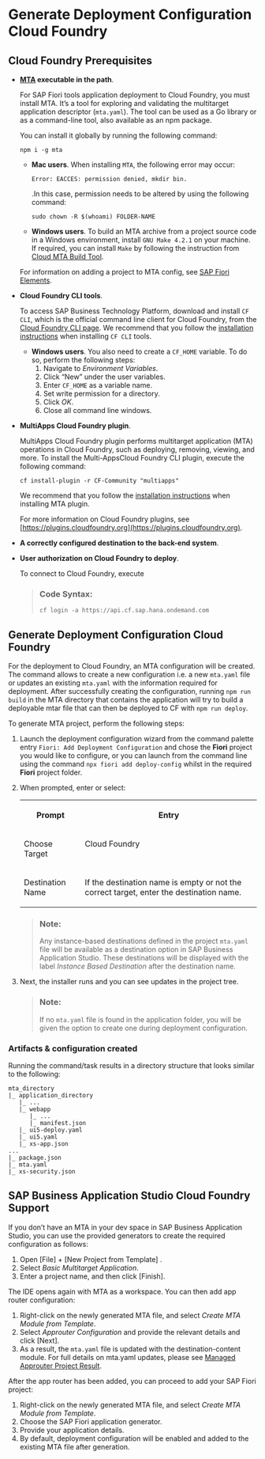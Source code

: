 <!-- loio41e63bde991a485ea362fc5ba35cf5bc -->

# Generate Deployment Configuration Cloud Foundry



<a name="loio41e63bde991a485ea362fc5ba35cf5bc__section_m3v_5r3_k4b"/>

## Cloud Foundry Prerequisites

-   **[MTA](https://github.com/SAP/cloud-mta) executable in the path**.

    For SAP Fiori tools application deployment to Cloud Foundry, you must install MTA. It’s a tool for exploring and validating the multitarget application descriptor \(`mta.yaml`\). The tool can be used as a Go library or as a command-line tool, also available as an npm package.

    You can install it globally by running the following command:

    ```
    npm i -g mta
    ```

    -   **Mac users**. When installing `MTA`, the following error may occur:

        ```
        Error: EACCES: permission denied, mkdir bin.
        ```

        .In this case, permission needs to be altered by using the following command:

        ```
        sudo chown -R $(whoami) FOLDER-NAME
        ```

    -   **Windows users**. To build an MTA archive from a project source code in a Windows environment, install `GNU Make 4.2.1` on your machine. If required, you can install `Make` by following the instruction from [Cloud MTA Build Tool](https://sap.github.io/cloud-mta-build-tool/makefile).

    For information on adding a project to MTA config, see [SAP Fiori Elements](../Generating-an-Application/SAP-Fiori-Elements/sap-fiori-elements-1488469.md).

-   **Cloud Foundry CLI tools**.

    To access SAP Business Technology Platform, download and install `CF CLI`, which is the official command line client for Cloud Foundry, from the [Cloud Foundry CLI page](https://github.com/cloudfoundry/cli#installers-and-compressed-binaries-1). We recommend that you follow the [installation instructions](https://docs.cloudfoundry.org/cf-cli/install-go-cli.html) when installing `CF CLI` tools.

    -   **Windows users**. You also need to create a `CF_HOME` variable. To do so, perform the following steps:
        1.  Navigate to *Environment Variables*.
        2.  Click “New” under the user variables.
        3.  Enter `CF_HOME` as a variable name.
        4.  Set write permission for a directory.
        5.  Click *OK*.
        6.  Close all command line windows.


-   **MultiApps Cloud Foundry plugin**.

    MultiApps Cloud Foundry plugin performs multitarget application \(MTA\) operations in Cloud Foundry, such as deploying, removing, viewing, and more. To install the Multi-AppsCloud Foundry CLI plugin, execute the following command:

    ```
    cf install-plugin -r CF-Community "multiapps"
    ```

    We recommend that you follow the [installation instructions](https://help.sap.com/viewer/65de2977205c403bbc107264b8eccf4b/Cloud/en-US/27f3af39c2584d4ea8c15ba8c282fd75.html) when installing MTA plugin.

    For more information on Cloud Foundry plugins, see [https://plugins.cloudfoundry.org](https://plugins.cloudfoundry.org).

-   **A correctly configured destination to the back-end system**.
-   **User authorization on Cloud Foundry to deploy**.

    To connect to Cloud Foundry, execute

    > ### Code Syntax:  
    > ```
    > cf login -a https://api.cf.sap.hana.ondemand.com
    > ```




<a name="loio41e63bde991a485ea362fc5ba35cf5bc__section_yw1_d53_k4b"/>

## Generate Deployment Configuration Cloud Foundry

For the deployment to Cloud Foundry, an MTA configuration will be created. The command allows to create a new configuration i.e. a new `mta.yaml` file or updates an existing `mta.yaml` with the information required for deployment. After successfully creating the configuration, running `npm run build` in the MTA directory that contains the application will try to build a deployable mtar file that can then be deployed to CF with `npm run deploy`.

To generate MTA project, perform the following steps:

1.  Launch the deployment configuration wizard from the command palette entry `Fiori: Add Deployment Configuration` and chose the **Fiori** project you would like to configure, or you can launch from the command line using the command `npx fiori add deploy-config` whilst in the required **Fiori** project folder.
2.  When prompted, enter or select:


    <table>
    <tr>
    <th valign="top">

    Prompt


    
    </th>
    <th valign="top">

    Entry


    
    </th>
    </tr>
    <tr>
    <td valign="top">
    
    Choose Target


    
    </td>
    <td valign="top">
    
    Cloud Foundry


    
    </td>
    </tr>
    <tr>
    <td valign="top">
    
    Destination Name


    
    </td>
    <td valign="top">
    
    If the destination name is empty or not the correct target, enter the destination name.


    
    </td>
    </tr>
    </table>
    
    > ### Note:  
    > Any instance-based destinations defined in the project `mta.yaml` file will be available as a destination option in SAP Business Application Studio. These destinations will be displayed with the label *Instance Based Destination* after the destination name.

3.  Next, the installer runs and you can see updates in the project tree.

    > ### Note:  
    > If no `mta.yaml` file is found in the application folder, you will be given the option to create one during deployment configuration.




### Artifacts & configuration created

Running the command/task results in a directory structure that looks similar to the following:

```
mta_directory
|_ application_directory
   |_ ...
   |_ webapp
      |_ ...
      |_ manifest.json
   |_ ui5-deploy.yaml
   |_ ui5.yaml
   |_ xs-app.json
...
|_ package.json
|_ mta.yaml
|_ xs-security.json
```



<a name="loio41e63bde991a485ea362fc5ba35cf5bc__section_gr1_tvd_l4b"/>

## SAP Business Application Studio Cloud Foundry Support

If you don’t have an MTA in your dev space in SAP Business Application Studio, you can use the provided generators to create the required configuration as follows:

1.  Open [File\] + [New Project from Template\] .
2.  Select *Basic Multitarget Application*.
3.  Enter a project name, and then click [Finish\].

The IDE opens again with MTA as a workspace. You can then add app router configuration:

1.  Right-click on the newly generated MTA file, and select *Create MTA Module from Template*.
2.  Select *Approuter Configuration* and provide the relevant details and click [Next\].
3.  As a result, the `mta.yaml` file is updated with the destination-content module. For full details on mta.yaml updates, please see [Managed Approuter Project Result](https://help.sap.com/docs/SAP%20Business%20Application%20Studio/0e2ec06ee34742fd9054fabe09c12d35/cb57602041e04cd3910e6c7bd613b4a9.html).

After the app router has been added, you can proceed to add your SAP Fiori project:

1.  Right-click on the newly generated MTA file, and select *Create MTA Module from Template*.
2.  Choose the SAP Fiori application generator.
3.  Provide your application details.
4.  By default, deployment configuration will be enabled and added to the existing MTA file after generation.

